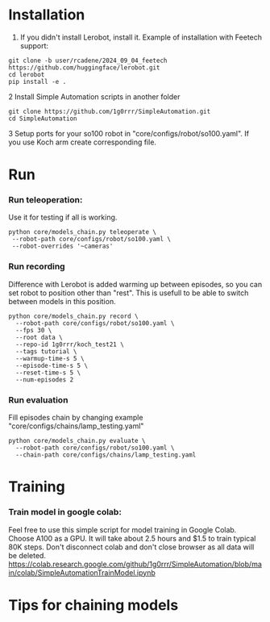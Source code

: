 # Installation

1.  If you didn't install Lerobot, install it. Example of installation with Feetech support:

```
git clone -b user/rcadene/2024_09_04_feetech https://github.com/huggingface/lerobot.git
cd lerobot
pip install -e .
```

2 Install Simple Automation scripts in another folder

```
git clone https://github.com/1g0rrr/SimpleAutomation.git
cd SimpleAutomation
```

3 Setup ports for your so100 robot in "core/configs/robot/so100.yaml". If you use Koch arm create corresponding file.

# Run

### Run teleoperation:

Use it for testing if all is working.

```
python core/models_chain.py teleoperate \
 --robot-path core/configs/robot/so100.yaml \
 --robot-overrides '~cameras'
```

### Run recording

Difference with Lerobot is added warming up between episodes, so you can set robot to position other than "rest". This is usefull to be able to switch between models in this position.

```
python core/models_chain.py record \
  --robot-path core/configs/robot/so100.yaml \
  --fps 30 \
  --root data \
  --repo-id 1g0rrr/koch_test21 \
  --tags tutorial \
  --warmup-time-s 5 \
  --episode-time-s 5 \
  --reset-time-s 5 \
  --num-episodes 2
```

### Run evaluation

Fill episodes chain by changing example "core/configs/chains/lamp_testing.yaml"

```
python core/models_chain.py evaluate \
  --robot-path core/configs/robot/so100.yaml \
  --chain-path core/configs/chains/lamp_testing.yaml
```

# Training

### Train model in google colab:

Feel free to use this simple script for model training in Google Colab.
Choose A100 as a GPU.
It will take about 2.5 hours and $1.5 to train typical 80K steps.
Don't disconnect colab and don't close browser as all data will be deleted.
https://colab.research.google.com/github/1g0rrr/SimpleAutomation/blob/main/colab/SimpleAutomationTrainModel.ipynb

# Tips for chaining models
